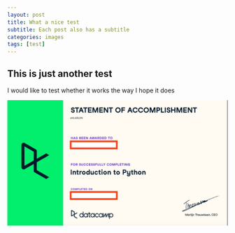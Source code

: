 ```yaml
---
layout: post
title: What a nice test
subtitle: Each post also has a subtitle
categories: images
tags: [test]
---
```


## This is just another test

I would like to test whether it works the way I hope it does


![datacampe certification](assets/images/banners/datacamp_certificate_dummy.jpg)